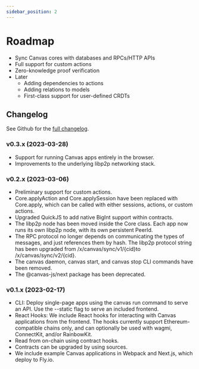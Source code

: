 ```yaml
---
sidebar_position: 2
---
```


# Roadmap

* Sync Canvas cores with databases and RPCs/HTTP APIs
* Full support for custom actions
* Zero-knowledge proof verification
* Later
  * Adding dependencies to actions
  * Adding relations to models
  * First-class support for user-defined CRDTs

## Changelog

See Github for the [full changelog](https://github.com/canvasxyz/canvas/releases).

### v0.3.x (2023-03-28)

* Support for running Canvas apps entirely in the browser.
* Improvements to the underlying libp2p networking stack.

### v0.2.x (2023-03-06)

* Preliminary support for custom actions.
* Core.applyAction and Core.applySession have been replaced with Core.apply, which can be called with either sessions, actions, or custom actions.
* Upgraded QuickJS to add native BigInt support within contracts.
* The libp2p node has been moved inside the Core class. Each app now runs its own libp2p node, with its own persistent PeerId.
* The RPC protocol no longer depends on communicating the types of messages, and just references them by hash. The libp2p protocol string has been upgraded from /x/canvas/sync/v1/{cid}to /x/canvas/sync/v2/{cid}.
* The canvas daemon, canvas start, and canvas stop CLI commands have been removed.
* The @canvas-js/next package has been deprecated.

### v0.1.x (2023-02-17)

* CLI: Deploy single-page apps using the canvas run command to serve an API. Use the --static flag to serve an included frontend.
* React Hooks: We include React hooks for interacting with Canvas applications from the frontend. The hooks currently support Ethereum-compatible chains only, and can optionally be used with wagmi, ConnectKit, and/or RainbowKit.
* Read from on-chain using contract hooks.
* Contracts can be upgraded by using sources.
* We include example Canvas applications in Webpack and Next.js, which deploy to Fly.io.
